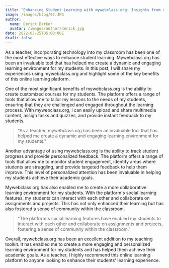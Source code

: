```yaml
---
title: "Enhancing Student Learning with mywebclass.org: Insights from a Teacher"
image: /images/blog/02.JPG
author:
  name: Derick Barker
  avatar: /images/author/derick.jpg
date: 2022-03-25T05:00:00Z
draft: false
---
```


As a teacher, incorporating technology into my classroom has been one of the most effective ways to enhance student learning. Mywebclass.org has been an invaluable tool that has helped me create a dynamic and engaging learning environment for my students. In this post, I will share my experiences using mywebclass.org and highlight some of the key benefits of this online learning platform.

One of the most significant benefits of mywebclass.org is the ability to create customized courses for my students. The platform offers a range of tools that allow me to tailor my lessons to the needs of my students, ensuring that they are challenged and engaged throughout the learning process. With mywebclass.org, I can easily upload and share multimedia content, assign tasks and quizzes, and provide instant feedback to my students.

<Blockquote name="Ms. Jessica Lee, High School Computer Science Teacher">"As a teacher, mywebclass.org has been an invaluable tool that has helped me create a dynamic and engaging learning environment for my students."</Blockquote>

Another advantage of using mywebclass.org is the ability to track student progress and provide personalized feedback. The platform offers a range of tools that allow me to monitor student engagement, identify areas where students are struggling, and provide targeted feedback to help them improve. This level of personalized attention has been invaluable in helping my students achieve their academic goals.

Mywebclass.org has also enabled me to create a more collaborative learning environment for my students. With the platform's social learning features, my students can interact with each other and collaborate on assignments and projects. This has not only enhanced their learning but has also fostered a sense of community within the classroom.

<Blockquote name="Dr. John Nguyen, College Information Technology Professor">"The platform's social learning features have enabled my students to interact with each other and collaborate on assignments and projects, fostering a sense of community within the classroom."</Blockquote>

Overall, mywebclass.org has been an excellent addition to my teaching toolkit. It has enabled me to create a more engaging and personalized learning environment for my students and has helped them achieve their academic goals. As a teacher, I highly recommend this online learning platform to anyone looking to enhance their students' learning experience.